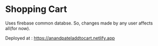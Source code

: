 # Shopping Cart

Uses firebase common databse. So, changes made by any user affects all(for now).

Deployed at : https://anandpateladdtocart.netlify.app